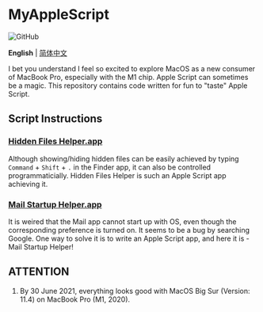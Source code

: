 # MyAppleScript

![GitHub](https://img.shields.io/github/license/ArvinZJC/MyAppleScript)

**English** | [简体中文](./README-zhCN.md)

I bet you understand I feel so excited to explore MacOS as a new consumer of MacBook Pro, especially with the M1 chip. Apple Script can sometimes be a magic. This repository contains code written for fun to "taste" Apple Script.

## Script Instructions

### [Hidden Files Helper.app](./Hidden%20Files%20Helper.app)

Although showing/hiding hidden files can be easily achieved by typing `Command` + `Shift` + `.` in the Finder app, it can also be controlled programmaticially. Hidden Files Helper is such an Apple Script app achieving it.

### [Mail Startup Helper.app](./Mail%20Startup%20Helper.app)

It is weired that the Mail app cannot start up with OS, even though the corresponding preference is turned on. It seems to be a bug by searching Google. One way to solve it is to write an Apple Script app, and here it is - Mail Startup Helper!

## ATTENTION

1. By 30 June 2021, everything looks good with MacOS Big Sur (Version: 11.4) on MacBook Pro (M1, 2020).
